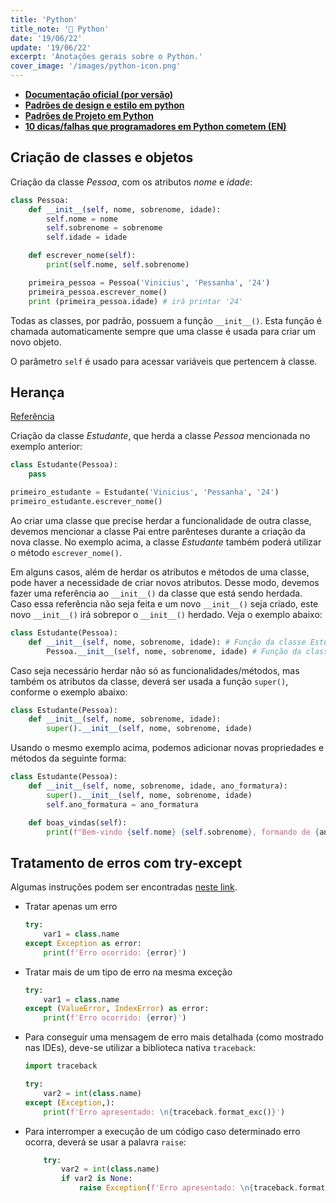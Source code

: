 ```yaml
---
title: 'Python'
title_note: '🐍 Python'
date: '19/06/22'
update: '19/06/22'
excerpt: 'Anotações gerais sobre o Python.'
cover_image: '/images/python-icon.png'
---
```



- **[Documentação oficial (por versão)](https://www.python.org/doc/versions/)**
- **[Padrões de design e estilo em python](https://www.monolitonimbus.com.br/padroes-de-design-e-estilo-em-python/)**
- **[Padrões de Projeto em Python](https://github.com/kelvins/design-patterns-python)**
- **[10 dicas/falhas que programadores em Python cometem (EN)](https://www.toptal.com/python/top-10-mistakes-that-python-programmers-make)**

## Criação de classes e objetos

Criação da classe *Pessoa*, com os atributos *nome* e *idade*:

```py
class Pessoa:
    def __init__(self, nome, sobrenome, idade):
        self.nome = nome
        self.sobrenome = sobrenome
        self.idade = idade

    def escrever_nome(self):
        print(self.nome, self.sobrenome)

    primeira_pessoa = Pessoa('Vinicius', 'Pessanha', '24')
    primeira_pessoa.escrever_nome()
    print (primeira_pessoa.idade) # irá printar '24'
```

Todas as classes, por padrão, possuem a função `__init__()`. Esta função é chamada automaticamente sempre que uma classe é usada para criar um novo objeto.

O parâmetro `self` é usado para acessar variáveis que pertencem à classe.

## Herança

[Referência](https://www.w3schools.com/python/python_inheritance.asp)

Criação da classe *Estudante*, que herda a classe *Pessoa* mencionada no exemplo anterior:

```py
class Estudante(Pessoa):
    pass

primeiro_estudante = Estudante('Vinicius', 'Pessanha', '24')
primeiro_estudante.escrever_nome()
```

Ao criar uma classe que precise herdar a funcionalidade de outra classe, devemos mencionar a classe Pai entre parênteses durante a criação da nova classe. No exemplo acima, a classe *Estudante* também poderá utilizar o método `escrever_nome()`.

Em alguns casos, além de herdar os atributos e métodos de uma classe, pode haver a necessidade de criar novos atributos. Desse modo, devemos fazer uma referência ao `__init__()` da classe que está sendo herdada. Caso essa referência não seja feita e um novo `__init__()` seja criado, este novo  `__init__()` irá sobrepor o `__init__()` herdado. Veja o exemplo abaixo:

```py
class Estudante(Pessoa):
    def __init__(self, nome, sobrenome, idade): # Função da classe Estudante
        Pessoa.__init__(self, nome, sobrenome, idade) # Função da classe Pessoa
```

Caso seja necessário herdar não só as funcionalidades/métodos, mas também os atributos da classe, deverá ser usada a função `super()`, conforme o exemplo abaixo:

```py
class Estudante(Pessoa):
    def __init__(self, nome, sobrenome, idade):
        super().__init__(self, nome, sobrenome, idade)
```

Usando o mesmo exemplo acima, podemos adicionar novas propriedades e métodos da seguinte forma:

```py
class Estudante(Pessoa):
    def __init__(self, nome, sobrenome, idade, ano_formatura):
        super().__init__(self, nome, sobrenome, idade)
        self.ano_formatura = ano_formatura

    def boas_vindas(self):
        print(f"Bem-vindo {self.nome} {self.sobrenome}, formando de {ano_formatura}.")
```

## Tratamento de erros com try-except

Algumas instruções podem ser encontradas [neste link](https://www.w3schools.com/python/python_try_except.asp).

- Tratar apenas um erro

    ```py
    try:
        var1 = class.name
    except Exception as error:
        print(f'Erro ocorrido: {error}')
    ```

- Tratar mais de um tipo de erro na mesma exceção

    ```py
    try:
        var1 = class.name
    except (ValueError, IndexError) as error:
        print(f'Erro ocorrido: {error}')
    ```

- Para conseguir uma mensagem de erro mais detalhada (como mostrado nas IDEs), deve-se utilizar a biblioteca nativa `traceback`:

    ```py
    import traceback

    try:
        var2 = int(class.name)
    except (Exception,):
        print(f'Erro apresentado: \n{traceback.format_exc()}')
    ```

- Para interromper a execução de um código caso determinado erro ocorra, deverá se usar a palavra `raise`:

    ```py
        try:
            var2 = int(class.name)
            if var2 is None:
                raise Exception(f'Erro apresentado: \n{traceback.format_exc()}')
    ```
